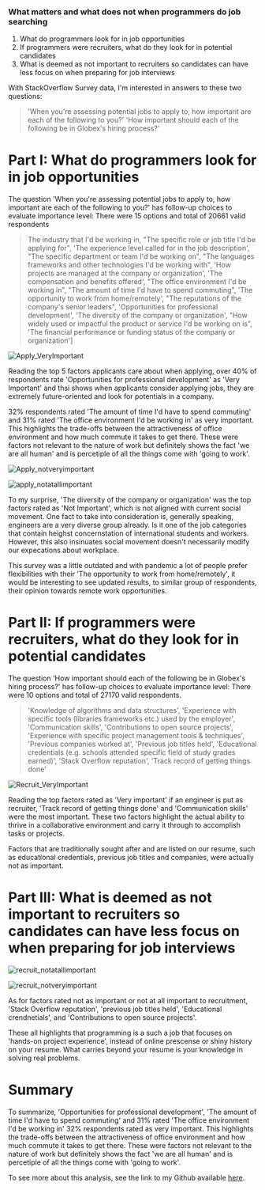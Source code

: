 ### What matters and what does not when programmers do job searching


1. What do programmers look for in job opportunities
2. If programmers were recruiters, what do they look for in potential candidates
3. What is deemed as not important to recruiters so candidates can have less focus on when preparing for job interviews


With StackOverflow Survey data, I'm interested in answers to these two questions: 
> 'When you're assessing potential jobs to apply to, how important are each of the following to you?'
> 'How important should each of the following be in Globex's hiring process?'


# Part I: What do programmers look for in job opportunities
The question 'When you're assessing potential jobs to apply to, how important are each of the following to you?' has follow-up choices to evaluate importance level:
There were 15 options and total of 20661 valid respondents

> The industry that I'd be working in,
 "The specific role or job title I'd be applying for",
 'The experience level called for in the job description',
 "The specific department or team I'd be working on",
 "The languages  frameworks  and other technologies I'd be working with",
 'How projects are managed at the company or organization',
 'The compensation and benefits offered',
 "The office environment I'd be working in",
 "The amount of time I'd have to spend commuting",
 'The opportunity to work from home/remotely',
 "The reputations of the company's senior leaders",
 'Opportunities for professional development',
 'The diversity of the company or organization',
 "How widely used or impactful the product or service I'd be working on is",
 'The financial performance or funding status of the company or organization']

![Apply_VeryImportant](Apply_VeryImportant.png)

Reading the top 5 factors applicants care about when applying, over 40% of respondents rate 'Opportunities for professional development' as 'Very Important' and thsi shows when applicants consider applying jobs, they are extremely future-oriented and look for potentials in a company.

32% respondents rated 'The amount of time I'd have to spend commuting' and 31% rated 'The office environment I'd be working in' as very important. This highlights the trade-offs between the attractiveness of office environment and how much commute it takes to get there. These were factors not relevant to the nature of work but definitely shows the fact 'we are all human' and is percetiple of all the things come with 'going to work'.

![Apply_notveryimportant](Apply_notveryimportant.png)

![apply_notatallimportant](apply_notatallimportant.png)

To my surprise, 'The diversity of the company or organization' was the top factors rated as 'Not Important', which is not aligned with current social movement. One fact to take into consideration is, generally speaking, engineers are a very diverse group already. Is it one of the job categories that contain heighst concernstation of international students and workers. However, this also insinuates social movement doesn't necessarily modify our expecations about workplace.

This survey was a little outdated and with pandemic a lot of people prefer flexibilities with their 'The opportunity to work from home/remotely', it would be interesting to see updated results, to similar group of respondents, their opinion towards remote work opportunities.



# Part II: If programmers were recruiters, what do they look for in potential candidates
The question 'How important should each of the following be in Globex's hiring process?' has follow-up choices to evaluate importance level:
There were 10 options and total of 27170 valid respondents.

>'Knowledge of algorithms and data structures',
 'Experience with specific tools (libraries  frameworks  etc.) used by the employer',
 'Communication skills',
 'Contributions to open source projects',
 'Experience with specific project management tools & techniques',
 'Previous companies worked at',
 'Previous job titles held',
 'Educational credentials (e.g. schools attended  specific field of study  grades earned)',
 'Stack Overflow reputation',
 'Track record of getting things done'
 
 ![Recruit_VeryImportant](Recruit_VeryImportant.png)
 
 
Reading the top factors rated as 'Very important' if an engineer is put as recruiter, 'Track record of getting things done' and 'Communication skills' were the most important. These two factors highlight the actual ability to thrive in a collaborative environment and carry it through to accomplish tasks or projects.

Factors that are traditionally sought after and are listed on our resume, such as educational credentials, previous job titles and companies, were actually not as important.

# Part III: What is deemed as not important to recruiters so candidates can have less focus on when preparing for job interviews


 ![recruit_notatallimportant](recruit_notatallimportant.png)

 ![recruit_notveryimportant](recruit_notveryimportant.png)

As for factors rated not as important or not at all important to recruitment, 'Stack Overflow reputation', 'previous job titles held', 'Educational crendnetials', and 'Contributions to open source projects'.

These all highlights that programming is a such a job that focuses on 'hands-on project experience', instead of online prescense or shiny history on your resume. What carries beyond your resume is your knowledge in solving real problems.

# Summary
To summarize, 'Opportunities for professional development', 'The amount of time I'd have to spend commuting' and 31% rated 'The office environment I'd be working in' 32% respondents rated as very important. This highlights the trade-offs between the attractiveness of office environment and how much commute it takes to get there. These were factors not relevant to the nature of work but definitely shows the fact 'we are all human' and is percetiple of all the things come with 'going to work'.



To see more about this analysis, see the link to my Github available [here](https://github.com/mikkodong/udacitynanodegree/blob/master/Udacity_JobCandidatesFactorImportantce.ipynb).

 
